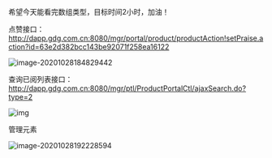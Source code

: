 希望今天能看完数组类型，目标时间2小时，加油！

点赞接口：http://dapp.gdg.com.cn:8080/mgr/portal/product/productAction!setPraise.action?id=63e2d382bcc143be92071f258ea16122

![image-20201028184829442](C:\Users\admin\Desktop\image-20201028184829442.png)

查询已阅列表接口：http://dapp.gdg.com.cn:8080/mgr/ptl/ProductPortalCtl/ajaxSearch.do?type=2

![img](C:\Users\admin\Desktop\企业微信截图_16038793802245.png)

管理元素

![image-20201028192228594](C:\Users\admin\AppData\Roaming\Typora\typora-user-images\image-20201028192228594.png)